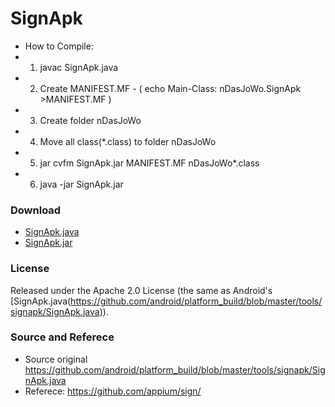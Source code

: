 # SignApk

 * How to Compile:
 * 1. javac SignApk.java
 * 2. Create MANIFEST.MF - ( echo Main-Class: nDasJoWo.SignApk >MANIFEST.MF )
 * 3. Create folder nDasJoWo
 * 4. Move all class(*.class) to folder nDasJoWo
 * 5. jar cvfm SignApk.jar MANIFEST.MF nDasJoWo\*.class
 * 6. java -jar SignApk.jar

 
### Download ###
 - [SignApk.java](https://raw.githubusercontent.com/ndasjowo/SignApk/master/SignApk.java)
 - [SignApk.jar](https://raw.githubusercontent.com/ndasjowo/SignApk/master/SignApk.jar)
 
### License ###
Released under the Apache 2.0 License (the same as Android's [SignApk.java(https://github.com/android/platform_build/blob/master/tools/signapk/SignApk.java)).

### Source and Referece ###
 * Source original https://github.com/android/platform_build/blob/master/tools/signapk/SignApk.java
 * Referece: https://github.com/appium/sign/
 

